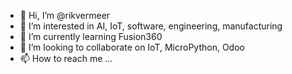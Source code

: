 - 👋 Hi, I’m @rikvermeer
- 👀 I’m interested in AI, IoT, software, engineering, manufacturing
- 🌱 I’m currently learning Fusion360
- 💞️ I’m looking to collaborate on IoT, MicroPython, Odoo
- 📫 How to reach me ...

<!---
rikvermeer/rikvermeer is a ✨ special ✨ repository because its `README.md` (this file) appears on your GitHub profile.
You can click the Preview link to take a look at your changes.
--->
